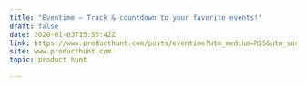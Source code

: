 ```yaml
---
title: "Eventime — Track & countdown to your favorite events!"
draft: false
date: 2020-01-03T15:55:42Z
link: https://www.producthunt.com/posts/eventime?utm_medium=RSS&utm_source=hune
site: www.producthunt.com
topic: product hunt  

---
```

